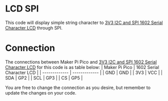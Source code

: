 # LCD SPI 
This code will display simple string character to [3V3 I2C and SPI 1602 Serial Character LCD](https://cytron.io/p-3v3-i2c-and-spi-1602-serial-character-lcd) through SPI.

# Connection  

The connections between Maker Pi Pico and [3V3 I2C and SPI 1602 Serial Character LCD](https://cytron.io/p-3v3-i2c-and-spi-1602-serial-character-lcd) for this code is as table below:
| Maker Pi Pico  | 1602 Serial Character LCD |
| ------------- | ------------- |
| GND  | GND  |
| 3V3  | VCC  |
| SDA  | GP2  |
| SCL  | GP3  |
| CS  | GP5  |

You are free to change the connection as you desire, but remember to update the changes on your code.

